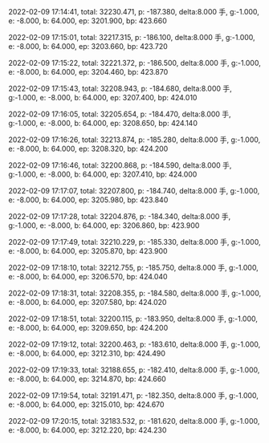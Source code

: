 2022-02-09 17:14:41, total: 32230.471, p: -187.380, delta:8.000 手, g:-1.000, e: -8.000, b: 64.000, ep: 3201.900, bp: 423.660

2022-02-09 17:15:01, total: 32217.315, p: -186.100, delta:8.000 手, g:-1.000, e: -8.000, b: 64.000, ep: 3203.660, bp: 423.720

2022-02-09 17:15:22, total: 32221.372, p: -186.500, delta:8.000 手, g:-1.000, e: -8.000, b: 64.000, ep: 3204.460, bp: 423.870

2022-02-09 17:15:43, total: 32208.943, p: -184.680, delta:8.000 手, g:-1.000, e: -8.000, b: 64.000, ep: 3207.400, bp: 424.010

2022-02-09 17:16:05, total: 32205.654, p: -184.470, delta:8.000 手, g:-1.000, e: -8.000, b: 64.000, ep: 3208.650, bp: 424.140

2022-02-09 17:16:26, total: 32213.874, p: -185.280, delta:8.000 手, g:-1.000, e: -8.000, b: 64.000, ep: 3208.320, bp: 424.200

2022-02-09 17:16:46, total: 32200.868, p: -184.590, delta:8.000 手, g:-1.000, e: -8.000, b: 64.000, ep: 3207.410, bp: 424.000

2022-02-09 17:17:07, total: 32207.800, p: -184.740, delta:8.000 手, g:-1.000, e: -8.000, b: 64.000, ep: 3205.980, bp: 423.840

2022-02-09 17:17:28, total: 32204.876, p: -184.340, delta:8.000 手, g:-1.000, e: -8.000, b: 64.000, ep: 3206.860, bp: 423.900

2022-02-09 17:17:49, total: 32210.229, p: -185.330, delta:8.000 手, g:-1.000, e: -8.000, b: 64.000, ep: 3205.870, bp: 423.900

2022-02-09 17:18:10, total: 32212.755, p: -185.750, delta:8.000 手, g:-1.000, e: -8.000, b: 64.000, ep: 3206.570, bp: 424.040

2022-02-09 17:18:31, total: 32208.355, p: -184.580, delta:8.000 手, g:-1.000, e: -8.000, b: 64.000, ep: 3207.580, bp: 424.020

2022-02-09 17:18:51, total: 32200.115, p: -183.950, delta:8.000 手, g:-1.000, e: -8.000, b: 64.000, ep: 3209.650, bp: 424.200

2022-02-09 17:19:12, total: 32200.463, p: -183.610, delta:8.000 手, g:-1.000, e: -8.000, b: 64.000, ep: 3212.310, bp: 424.490

2022-02-09 17:19:33, total: 32188.655, p: -182.410, delta:8.000 手, g:-1.000, e: -8.000, b: 64.000, ep: 3214.870, bp: 424.660

2022-02-09 17:19:54, total: 32191.471, p: -182.350, delta:8.000 手, g:-1.000, e: -8.000, b: 64.000, ep: 3215.010, bp: 424.670

2022-02-09 17:20:15, total: 32183.532, p: -181.620, delta:8.000 手, g:-1.000, e: -8.000, b: 64.000, ep: 3212.220, bp: 424.230